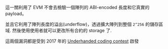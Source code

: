 這一關利用了 EVM 不會去檢驗一個陣列的 ABI-encoded 長度和它真實的 payload。

並且它利用了陣列長度的溢出(underflow)，透過擴大陣列到整個 `2^256` 的儲存區域. 然後使用使用者就可以更改所有合約的 storage 了.

這兩個漏洞都是受到 2017 年的 [Underhanded coding contest](https://medium.com/@weka/announcing-the-winners-of-the-first-underhanded-solidity-coding-contest-282563a87079) 啟發